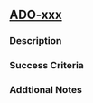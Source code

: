## [ADO-xxx](https://dev.azure.com/DTS-STN/passport-status/_workitems/edit/xxx)

### Description

### Success Criteria

### Addtional Notes
